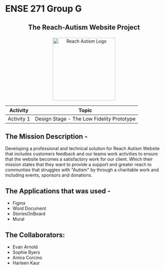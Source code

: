 # ENSE 271 Group G

## <p align="center"> The Reach-Autism Website Project </p> 
<p align="center"> <img src="https://i.postimg.cc/kgkpjDh2/Reach-autism-modified.png" alt="Reach Autism Logo" width="200" />


<div align="center">
  
  | Activity | Topic |
  |-----|----------------------------------|
  | Activity 1 | Design Stage - The Low Fidelity Prototype |
  

</div>

## The Mission Description - 
Developing a professional and technical solution for Reach Autism Website that includes customers feedback and our teams work activities to ensure that the website becomes a satisfactory work for our client. Which their mission states that they want to provide a support and greater reach to communties that struggles with "Autism" by through a charitable work and including events, sponsors and donations.

## The Applications that was used - 
* Figma
* Word Document
* StoriesOnBoard
* Mural


## The Collaborators: 
* Evan Arnold
* Sophie Byers
* Amira Corcino
* Harleen Kaur
